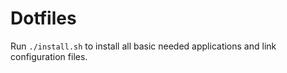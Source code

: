 # Dotfiles

Run `./install.sh` to install all basic needed applications and link configuration files.
